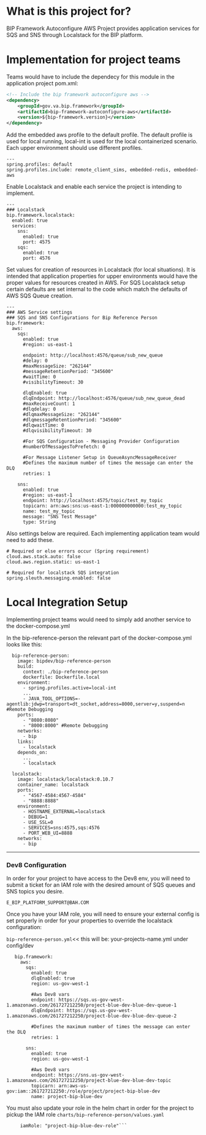 # What is this project for?

BIP Framework Autoconfigure AWS Project provides application services for SQS and SNS through Localstack for the BIP platform.

# Implementation for project teams 

Teams would have to include the dependecy for this module in the application project pom.xml:

```xml
<!-- Include the bip framework autoconfigure aws -->
<dependency>
    <groupId>gov.va.bip.framework</groupId>
    <artifactId>bip-framework-autoconfigure-aws</artifactId>
    <version>${bip-framework.version}</version>
</dependency>
```

Add the embedded aws profile to the default profile. The default profile is used for local running, local-int is used for the local containerized scenario. Each upper environment should use different profiles.
```
---
spring.profiles: default
spring.profiles.include: remote_client_sims, embedded-redis, embedded-aws
```

Enable Localstack and enable each service the project is intending to implement.
```
---
### Localstack
bip.framework.localstack:
  enabled: true
  services:
    sns:
      enabled: true
      port: 4575
    sqs:
      enabled: true
      port: 4576
```
Set values for creation of resources in Localstack (for local situations). It is intended that application properties for upper environments would have the proper values for resources created in AWS. For SQS Localstack setup certain defaults are set internal to the code which match the defaults of AWS SQS Queue creation. 
```
---
### AWS Service settings
### SQS and SNS Configurations for Bip Reference Person
bip.framework:
  aws:
    sqs:
      enabled: true
      #region: us-east-1

      endpoint: http://localhost:4576/queue/sub_new_queue
      #delay: 0
      #maxMessageSize: "262144"
      #messageRetentionPeriod: "345600"
      #waitTime: 0
      #visibilityTimeout: 30

      dlqEnabled: true
      dlqEndpoint: http://localhost:4576/queue/sub_new_queue_dead
      #maxReceiveCount: 1
      #dlqdelay: 0
      #dlqmaxMessageSize: "262144"
      #dlqmessageRetentionPeriod: "345600"
      #dlqwaitTime: 0
      #dlqvisibilityTimeout: 30

      #For SQS Configuration - Messaging Provider Configuration
      #numberOfMessagesToPrefetch: 0

      #For Message Listener Setup in QueueAsyncMessageReceiver
      #Defines the maximum number of times the message can enter the DLQ
      retries: 1

    sns:
      enabled: true
      #region: us-east-1
      endpoint: http://localhost:4575/topic/test_my_topic
      topicarn: arn:aws:sns:us-east-1:000000000000:test_my_topic
      name: test_my_topic
      message: "SNS Test Message"
      type: String
```
Also settings below are required. Each implementing application team would need to add these.
```
# Required or else errors occur (Spring requirement)
cloud.aws.stack.auto: false
cloud.aws.region.static: us-east-1

# Required for localstack SQS integration
spring.sleuth.messaging.enabled: false
```

# Local Integration Setup 

Implementing project teams would need to simply add another service to the docker-compose.yml

In the bip-reference-person the relevant part of the docker-compose.yml looks like this:

```
  bip-reference-person:
    image: bipdev/bip-reference-person
    build:
      context: ./bip-reference-person
      dockerfile: Dockerfile.local
    environment:
      - spring.profiles.active=local-int
      ...
      - JAVA_TOOL_OPTIONS=-agentlib:jdwp=transport=dt_socket,address=8000,server=y,suspend=n #Remote Debugging
    ports:
      - "8080:8080"
      - "8000:8000" #Remote Debugging
    networks:
      - bip
    links:
      - localstack
    depends_on:
      ...
      - localstack

  localstack:
    image: localstack/localstack:0.10.7
    container_name: localstack
    ports:
      - "4567-4584:4567-4584"
      - "8888:8888"
    environment:
      - HOSTNAME_EXTERNAL=localstack
      - DEBUG=1
      - USE_SSL=0
      - SERVICES=sns:4575,sqs:4576
      - PORT_WEB_UI=8888
    networks:
      - bip
```
---
 ### Dev8 Configuration
 
 In order for your project to have access to the Dev8 env, you will need to submit a ticket for an IAM role with the desired amount of SQS queues and SNS topics you desire.
 
 `E_BIP_PLATFORM_SUPPORT@BAH.COM`
 
 Once you have your IAM role, you will need to ensure your external config is set properly in order for your properties to override the localstack configuration:
 
 `bip-reference-person.yml`<< this will be: your-projects-name.yml under config/dev
 ```
    bip.framework:
      aws:
        sqs:
          enabled: true
          dlqEnabled: true
          region: us-gov-west-1

          #Aws Dev8 vars
          endpoint: https://sqs.us-gov-west-1.amazonaws.com/261727212250/project-blue-dev-blue-dev-queue-1
          dlqEndpoint: https://sqs.us-gov-west-1.amazonaws.com/261727212250/project-blue-dev-blue-dev-queue-2

          #Defines the maximum number of times the message can enter the DLQ
          retries: 1

        sns:
          enabled: true
          region: us-gov-west-1

          #Aws Dev8 vars
          endpoint: https://sns.us-gov-west-1.amazonaws.com/261727212250/project-blue-dev-blue-dev-topic
          topicarn: arn:aws-us-gov:iam::261727212250:/role/project/project-bip-blue-dev
          name: project-bip-blue-dev
```

You must also update your role in the helm chart in order for the project to pickup the IAM role
`charts/bip-reference-person/values.yaml`

```aws:
     iamRole: "project-bip-blue-dev-role"```
     
     